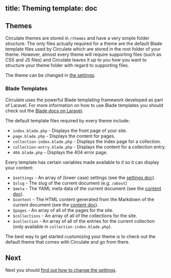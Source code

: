title: Theming
template: doc
---
## Themes

Circulate themes are stored in `/themes` and have a very simple folder structure. The only files actually required for a theme are the default Blade template files used by Circulate which are stored in the root folder of your theme. However, almost every theme will require supporting files (such as CSS and JS files) and Circulate leaves it up to you how you want to structure your theme folder with regard to supporting files.

The theme can be changed in [the settings](/docs/settings).

### Blade Templates

Circulate uses the powerful Blade templating framework developed as part of Laravel. For more information on how to use Blade templates you should check out the [Blade docs on Laravel](https://laravel.com/docs/5.6/blade).

The default template files required by every theme include:

* `index.blade.php` - Displays the front page of your site.
* `page.blade.php` - Displays the content for pages.
* `collection-index.blade.php` - Displays the index page for a collection.
* `collection-entry.blade.php` - Displays the content for a collection entry.
* `404.blade.php` - Displays the 404 error page.

Every template has certain variables made available to it so it can display your content:

* `$settings` - An array of (lower case) settings (see the [settings doc](/docs/settings)).
* `$slug` - The slug of the current document (e.g. `/about`)
* `$meta` - The YAML meta data of the current document (see the [content doc](/docs/content)).
* `$content` - The HTML content generated from the Markdown of the current document (see the [content doc](/docs/content)).
* `$pages` - An array of all of the pages for the site.
* `$collections` - An array of all of the collections for the site.
* `$collection` - An array of all of the entries for the current collection (only available in `collection-index.blade.php`).

The best way to get started customizing your theme is to check out the default theme that comes with Circulate and go from there.

## Next

Next you should [find out how to change the settings](/docs/settings).